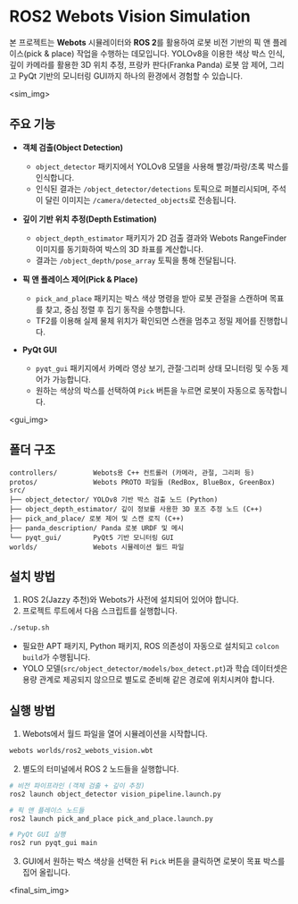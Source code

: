 # ROS2 Webots Vision Simulation

본 프로젝트는 **Webots** 시뮬레이터와 **ROS 2**를 활용하여 로봇 비전 기반의 픽 앤 플레이스(pick & place) 작업을 수행하는 데모입니다.
YOLOv8을 이용한 색상 박스 인식, 깊이 카메라를 활용한 3D 위치 추정, 프랑카 판다(Franka Panda) 로봇 암 제어, 그리고 PyQt 기반의 모니터링 GUI까지 하나의 환경에서 경험할 수 있습니다.

<sim_img>

## 주요 기능

- **객체 검출(Object Detection)**
  - `object_detector` 패키지에서 YOLOv8 모델을 사용해 빨강/파랑/초록 박스를 인식합니다.
  - 인식된 결과는 `/object_detector/detections` 토픽으로 퍼블리시되며, 주석이 달린 이미지는 `/camera/detected_objects`로 전송됩니다.

- **깊이 기반 위치 추정(Depth Estimation)**
  - `object_depth_estimator` 패키지가 2D 검출 결과와 Webots RangeFinder 이미지를 동기화하여 박스의 3D 좌표를 계산합니다.
  - 결과는 `/object_depth/pose_array` 토픽을 통해 전달됩니다.

- **픽 앤 플레이스 제어(Pick & Place)**
  - `pick_and_place` 패키지는 박스 색상 명령을 받아 로봇 관절을 스캔하며 목표를 찾고, 중심 정렬 후 집기 동작을 수행합니다.
  - TF2를 이용해 실제 물체 위치가 확인되면 스캔을 멈추고 정밀 제어를 진행합니다.

- **PyQt GUI**
  - `pyqt_gui` 패키지에서 카메라 영상 보기, 관절·그리퍼 상태 모니터링 및 수동 제어가 가능합니다.
  - 원하는 색상의 박스를 선택하여 `Pick` 버튼을 누르면 로봇이 자동으로 동작합니다.

<gui_img>

## 폴더 구조

```
controllers/         Webots용 C++ 컨트롤러 (카메라, 관절, 그리퍼 등)
protos/              Webots PROTO 파일들 (RedBox, BlueBox, GreenBox)
src/
├── object_detector/ YOLOv8 기반 박스 검출 노드 (Python)
├── object_depth_estimator/ 깊이 정보를 사용한 3D 포즈 추정 노드 (C++)
├── pick_and_place/ 로봇 제어 및 스캔 로직 (C++)
├── panda_description/ Panda 로봇 URDF 및 메시
└── pyqt_gui/        PyQt5 기반 모니터링 GUI
worlds/              Webots 시뮬레이션 월드 파일
```

## 설치 방법

1. ROS 2(Jazzy 추천)와 Webots가 사전에 설치되어 있어야 합니다.
2. 프로젝트 루트에서 다음 스크립트를 실행합니다.

```bash
./setup.sh
```

   - 필요한 APT 패키지, Python 패키지, ROS 의존성이 자동으로 설치되고 `colcon build`가 수행됩니다.
   - YOLO 모델(`src/object_detector/models/box_detect.pt`)과 학습 데이터셋은 용량 관계로 제공되지 않으므로 별도로 준비해 같은 경로에 위치시켜야 합니다.

## 실행 방법

1. Webots에서 월드 파일을 열어 시뮬레이션을 시작합니다.

```bash
webots worlds/ros2_webots_vision.wbt
```

2. 별도의 터미널에서 ROS 2 노드들을 실행합니다.

```bash
# 비전 파이프라인 (객체 검출 + 깊이 추정)
ros2 launch object_detector vision_pipeline.launch.py

# 픽 앤 플레이스 노드들
ros2 launch pick_and_place pick_and_place.launch.py

# PyQt GUI 실행
ros2 run pyqt_gui main
```

3. GUI에서 원하는 박스 색상을 선택한 뒤 `Pick` 버튼을 클릭하면 로봇이 목표 박스를 집어 올립니다.

<final_sim_img>
